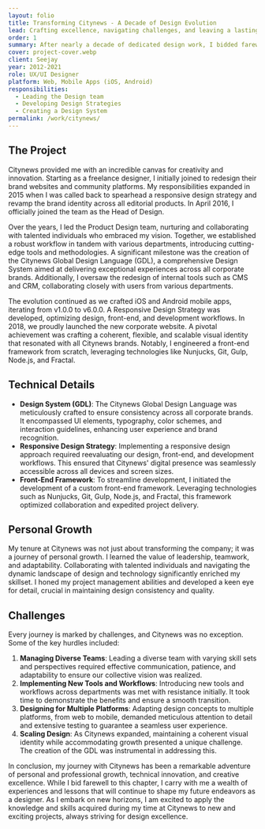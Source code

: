 ```yaml
---
layout: folio
title: Transforming Citynews - A Decade of Design Evolution
lead: Crafting excellence, navigating challenges, and leaving a lasting legacy
order: 1
summary: After nearly a decade of dedicated design work, I bidded farewell to my journey with Citynews. What began as a freelance opportunity in 2012 evolved into a remarkable chapter in my career. This case study delves into the transformative journey I undertook at Citynews, highlighting key projects, technical intricacies, personal growth, and the challenges overcome along the way.
cover: project-cover.webp
client: Seejay
year: 2012-2021
role: UX/UI Designer
platform: Web, Mobile Apps (iOS, Android)
responsibilities:
  - Leading the Design team
  - Developing Design Strategies
  - Creating a Design System
permalink: /work/citynews/
---
```


## The Project

Citynews provided me with an incredible canvas for creativity and innovation. Starting as a freelance designer, I initially joined to redesign their brand websites and community platforms. My responsibilities expanded in 2015 when I was called back to spearhead a responsive design strategy and revamp the brand identity across all editorial products. In April 2016, I officially joined the team as the Head of Design.

Over the years, I led the Product Design team, nurturing and collaborating with talented individuals who embraced my vision. Together, we established a robust workflow in tandem with various departments, introducing cutting-edge tools and methodologies. A significant milestone was the creation of the Citynews Global Design Language (GDL), a comprehensive Design System aimed at delivering exceptional experiences across all corporate brands. Additionally, I oversaw the redesign of internal tools such as CMS and CRM, collaborating closely with users from various departments.

The evolution continued as we crafted iOS and Android mobile apps, iterating from v1.0.0 to v6.0.0. A Responsive Design Strategy was developed, optimizing design, front-end, and development workflows. In 2018, we proudly launched the new corporate website. A pivotal achievement was crafting a coherent, flexible, and scalable visual identity that resonated with all Citynews brands. Notably, I engineered a front-end framework from scratch, leveraging technologies like Nunjucks, Git, Gulp, Node.js, and Fractal.

## Technical Details

- **Design System (GDL)**: The Citynews Global Design Language was meticulously crafted to ensure consistency across all corporate brands. It encompassed UI elements, typography, color schemes, and interaction guidelines, enhancing user experience and brand recognition.
- **Responsive Design Strategy**: Implementing a responsive design approach required reevaluating our design, front-end, and development workflows. This ensured that Citynews' digital presence was seamlessly accessible across all devices and screen sizes.
- **Front-End Framework**: To streamline development, I initiated the development of a custom front-end framework. Leveraging technologies such as Nunjucks, Git, Gulp, Node.js, and Fractal, this framework optimized collaboration and expedited project delivery.

## Personal Growth
My tenure at Citynews was not just about transforming the company; it was a journey of personal growth. I learned the value of leadership, teamwork, and adaptability. Collaborating with talented individuals and navigating the dynamic landscape of design and technology significantly enriched my skillset. I honed my project management abilities and developed a keen eye for detail, crucial in maintaining design consistency and quality.

## Challenges
Every journey is marked by challenges, and Citynews was no exception. Some of the key hurdles included:

1. **Managing Diverse Teams**: Leading a diverse team with varying skill sets and perspectives required effective communication, patience, and adaptability to ensure our collective vision was realized.
2. **Implementing New Tools and Workflows**: Introducing new tools and workflows across departments was met with resistance initially. It took time to demonstrate the benefits and ensure a smooth transition.
3. **Designing for Multiple Platforms**: Adapting design concepts to multiple platforms, from web to mobile, demanded meticulous attention to detail and extensive testing to guarantee a seamless user experience.
4. **Scaling Design**: As Citynews expanded, maintaining a coherent visual identity while accommodating growth presented a unique challenge. The creation of the GDL was instrumental in addressing this.

In conclusion, my journey with Citynews has been a remarkable adventure of personal and professional growth, technical innovation, and creative excellence. While I bid farewell to this chapter, I carry with me a wealth of experiences and lessons that will continue to shape my future endeavors as a designer. As I embark on new horizons, I am excited to apply the knowledge and skills acquired during my time at Citynews to new and exciting projects, always striving for design excellence.
